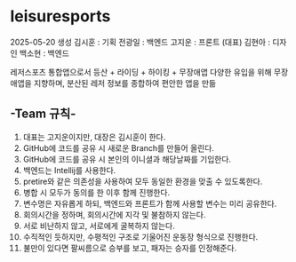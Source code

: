 # leisuresports
2025-05-20 생성
김시훈 : 기획
전광일 : 백엔드
고지운 : 프론트 (대표)
김현아 : 디자인
백소현 : 백엔드

레저스포츠 통합앱으로서 등산 + 라이딩 + 하이킹 + 무장애앱
다양한 유입을 위해 무장애앱을 지향하며, 분산된 레저 정보를 종합하여 편안한 앱을 만듦

## -Team 규칙-
1. 대표는 고지운이지만, 대장은 김시훈이 한다.
2. GitHub에 코드를 공유 시 새로운 Branch를 만들어 올린다.
3. GitHub에 코드를 공유 시 본인의 이니셜과 해당날짜를 기입한다.
4. 백엔드는 Intellij를 사용한다.
5. pretire와 같은 의존성을 사용하여 모두 동일한 환경을 맞출 수 있도록한다.
6. 병합 시 모두가 동의를 한 이후 함께 진행한다.
7. 변수명은 자유롭게 하되, 백엔드와 프론트가 함께 사용할 변수는 미리 공유한다.
8. 회의시간을 정하며, 회의시간에 지각 및 불참하지 않는다.
9. 서로 비난하지 않고, 서로에게 굴복하지 않는다.
10. 수직적인 듯하지만, 수평적인 구조로 기울어진 운동장 형식으로 진행한다.
11. 불만이 있다면 팔씨름으로 승부를 보고, 패자는 승자를 인정해준다.
